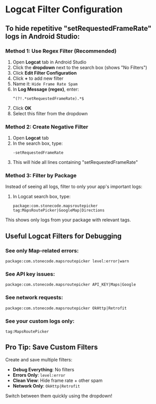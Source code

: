 # Logcat Filter Configuration

## To hide repetitive "setRequestedFrameRate" logs in Android Studio:

### Method 1: Use Regex Filter (Recommended)

1. Open **Logcat** tab in Android Studio
2. Click the **dropdown** next to the search box (shows "No Filters")
3. Click **Edit Filter Configuration**
4. Click **+** to add new filter
5. Name it: `Hide Frame Rate Spam`
6. In **Log Message (regex)**, enter:
   ```
   ^(?!.*setRequestedFrameRate).*$
   ```
7. Click **OK**
8. Select this filter from the dropdown

### Method 2: Create Negative Filter

1. Open **Logcat** tab
2. In the search box, type:
   ```
   -setRequestedFrameRate
   ```
3. This will hide all lines containing "setRequestedFrameRate"

### Method 3: Filter by Package

Instead of seeing all logs, filter to only your app's important logs:

1. In Logcat search box, type:
   ```
   package:com.stonecode.mapsroutepicker tag:MapsRoutePicker|GoogleMap|Directions
   ```

This shows only logs from your package with relevant tags.

## Useful Logcat Filters for Debugging

### See only Map-related errors:
```
package:com.stonecode.mapsroutepicker level:error|warn
```

### See API key issues:
```
package:com.stonecode.mapsroutepicker API_KEY|Maps|Google
```

### See network requests:
```
package:com.stonecode.mapsroutepicker OkHttp|Retrofit
```

### See your custom logs only:
```
tag:MapsRoutePicker
```

## Pro Tip: Save Custom Filters

Create and save multiple filters:
- **Debug Everything**: No filters
- **Errors Only**: `level:error`
- **Clean View**: Hide frame rate + other spam
- **Network Only**: `OkHttp|Retrofit`

Switch between them quickly using the dropdown!

